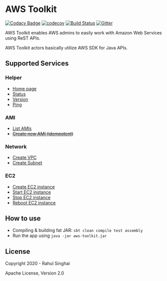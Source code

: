 # AWS Toolkit

[![Codacy Badge](https://app.codacy.com/project/badge/Grade/be796a67115644fca193534609151667)](https://www.codacy.com/manual/rahulsinghai/aws-toolkit?utm_source=github.com&amp;utm_medium=referral&amp;utm_content=rahulsinghai/aws-toolkit&amp;utm_campaign=Badge_Grade)
[![codecov](https://codecov.io/gh/rahulsinghai/aws-toolkit/branch/master/graph/badge.svg)](https://codecov.io/gh/rahulsinghai/aws-toolkit)
[![Build Status](https://travis-ci.org/rahulsinghai/aws-toolkit.svg?branch=master)](https://travis-ci.org/rahulsinghai/aws-toolkit)
[![Gitter](https://badges.gitter.im/rahulsinghai-aws-toolkit/community.svg)](https://gitter.im/rahulsinghai-aws-toolkit/community?utm_source=badge&utm_medium=badge&utm_campaign=pr-badge)

AWS Toolkit enables AWS admins to easily work with Amazon Web Services using ReST APIs.

AWS Toolkit actors basically utilize AWS SDK for Java APIs.

## Supported Services

### Helper

- [Home page](http://localhost:8080/)
- [Status](http://localhost:8080/status)
- [Version](http://localhost:8080/version)
- [Ping](http://localhost:8080/ping)

### AMI

- [List AMIs](http://localhost:8080/ami/list?owner=Self)
- ~~[Create new AMI (idempotent)](http://localhost:8080/ami/create?)~~

### Network

- [Create VPC](http://localhost:8080/vpc/createVpc?cidr=10.0.0.0%2F28&amp;nameTag=awsToolkitExVPC)
- [Create Subnet](http://localhost:8080/subnet/createSubnet?cidr=10.0.0.0%2F28&amp;vpcId=vpc-044ece86f611fba17&amp;nameTag=awsToolkitExSubnet)

### EC2

- [Create EC2 instance](http://localhost:8080/ec2/createInstance?imageId=ami-032598fcc7e9d1c7a&amp;instanceType=t2.micro&amp;minCount=1&amp;maxCount=1&amp;associatePublicIpAddress=false&amp;subnetId=subnet-07ed435c416b9e9bf&amp;groups=sg-0c11c7bc3be82e337&amp;nameTag=awsToolkitExInst)
- [Start EC2 instance](http://localhost:8080/ec2/startInstance?instanceId=i-1234567890abcdef0)
- [Stop EC2 instance](http://localhost:8080/ec2/stopInstance?instanceId=i-1234567890abcdef0)
- [Reboot EC2 instance](http://localhost:8080/ec2/rebootInstance?instanceId=i-1234567890abcdef0)


## How to use

- Compiling & building fat JAR: `sbt clean compile test assembly`
- Run the app using `java -jar aws-toolkit.jar`

## License

Copyright 2020 - Rahul Singhai

Apache License, Version 2.0